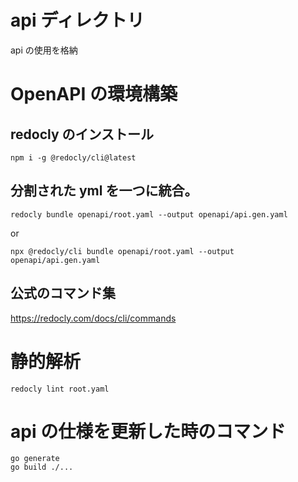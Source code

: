 # api ディレクトリ

api の使用を格納

# OpenAPI の環境構築

## redocly のインストール

```
npm i -g @redocly/cli@latest
```

## 分割された yml を一つに統合。

```
redocly bundle openapi/root.yaml --output openapi/api.gen.yaml
```

or

```
npx @redocly/cli bundle openapi/root.yaml --output openapi/api.gen.yaml
```

## 公式のコマンド集

https://redocly.com/docs/cli/commands

# 静的解析

```
redocly lint root.yaml
```

# api の仕様を更新した時のコマンド

```
go generate
go build ./...
```
